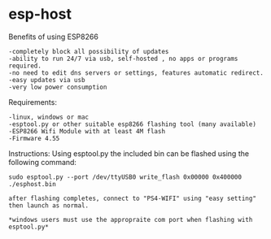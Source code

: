 # esp-host

Benefits of using ESP8266

    -completely block all possibility of updates
    -ability to run 24/7 via usb, self-hosted , no apps or programs required.
    -no need to edit dns servers or settings, features automatic redirect.
    -easy updates via usb
    -very low power consumption


Requirements:

    -linux, windows or mac
    -esptool.py or other suitable esp8266 flashing tool (many available)
    -ESP8266 Wifi Module with at least 4M flash 
    -Firmware 4.55




Instructions:
    Using esptool.py the included bin can be flashed using the following command:

    sudo esptool.py --port /dev/ttyUSB0 write_flash 0x00000 0x400000 ./esphost.bin
    
    after flashing completes, connect to "PS4-WIFI" using "easy setting"  then launch as normal.
    
    *windows users must use the appropraite com port when flashing with esptool.py*
    




